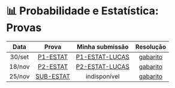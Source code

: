 # 📊 Probabilidade e Estatística: Provas

| Data | Prova | Minha submissão |Resolução |
| :-: | :-: | :-: | :-: |
| 30/set | [P1-ESTAT](./P1-Estat-PUC-02sem21-questoes.pdf) | [P1-ESTAT-LUCAS](./minhas-submissoes/P1-Estat-PUC-02sem21/) | [gabarito](./P1-Estat-PUC-02sem21-respostas.pdf) |
| 18/nov | [P2-ESTAT](./P2-Estat-PUC-02sem21-questoes.pdf) | [P2-ESTAT-LUCAS](./minhas-submissoes/P2-Estat-PUC-02sem21/) | [gabarito](./P2-Estat-PUC-02sem21-respostas.pdf) |
| 25/nov | [SUB-ESTAT](./Sub-Estat-PUC-02sem21-questoes.pdf) | indisponível | [gabarito](./Sub-Estat-PUC-02sem21-respostas.pdf) |